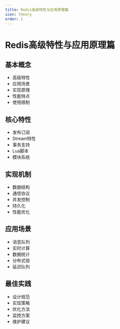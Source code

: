 ```yaml
---
title: Redis高级特性与应用原理篇
icon: theory
order: 1
---
```


# Redis高级特性与应用原理篇

## 基本概念
- 高级特性
- 应用场景
- 实现原理
- 性能特点
- 使用限制

## 核心特性
- 发布订阅
- Stream特性
- 事务支持
- Lua脚本
- 模块系统

## 实现机制
- 数据结构
- 通信协议
- 并发控制
- 持久化
- 性能优化

## 应用场景
- 消息队列
- 实时计算
- 数据统计
- 分布式锁
- 延迟队列

## 最佳实践
- 设计规范
- 实现策略
- 优化方法
- 监控方案
- 维护建议
